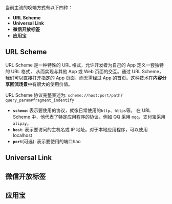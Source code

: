当前主流的唤端方式有以下四种：
- **URL Scheme**
- **Universal Link**
- **微信开放标签**
- **应用宝**

## URL Scheme

URL Scheme 是一种特殊的 URL 格式，允许开发者为自己的 App 定义一套独特的 URL 格式， 从而实现与其他 App 或 Web 页面的交互。通过 URL Scheme，我们可以直接打开指定的 App 页面，而无需经过 App 的首页。这种技术在**内容分享回流场景**中有很大的使用价值。

URL Scheme 协议完整表述为: `scheme://host:port/path?query_param#fragment_indentify`
- **`scheme`**: 表示要使用的协议，就像日常使用的`http`、`https`等。 在 URL Scheme 中，他代表了特定应用程序的协议，例如 QQ 采用 `mqq`，支付宝采用 `alipay`。
- **`host`**: 表示要访问的主机名或 IP 地址。对于本地应用程序，可以使用 localhost
- **`port`**(可选): 表示要使用的端口hao
## Universal Link
## 微信开放标签
## 应用宝